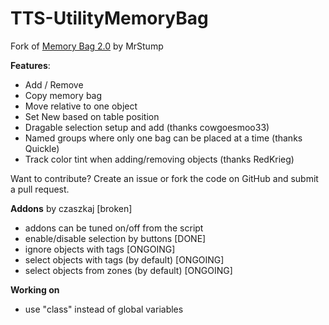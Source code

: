 # TTS-UtilityMemoryBag
Fork of [Memory Bag 2.0](https://steamcommunity.com/sharedfiles/filedetails/?id=953770080) by MrStump

**Features**:
* Add / Remove
* Copy memory bag
* Move relative to one object
* Set New based on table position
* Dragable selection setup and add (thanks cowgoesmoo33)
* Named groups where only one bag can be placed at a time (thanks Quickle)
* Track color tint when adding/removing objects (thanks RedKrieg)

Want to contribute? Create an issue or fork the code on GitHub and submit a pull request.

**Addons** by czaszkaj [broken]
* addons can be tuned on/off from the script
* enable/disable selection by buttons [DONE]
* ignore objects with tags [ONGOING]
* select objects with tags (by default) [ONGOING]
* select objects from zones (by default) [ONGOING]

**Working on**
* use "class" instead of global variables
